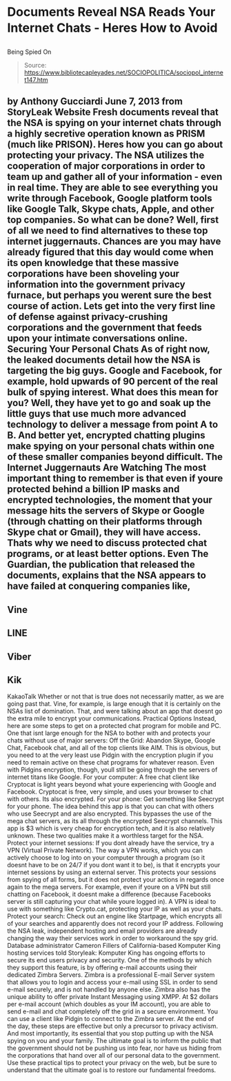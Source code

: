# Documents Reveal NSA Reads Your Internet Chats - Heres How to Avoid 
Being Spied On

> Source: https://www.bibliotecapleyades.net/SOCIOPOLITICA/sociopol_internet147.htm

by Anthony Gucciardi
June 7, 2013
from
StoryLeak Website
Fresh documents
reveal that
the NSA is
spying on your internet chats through
a highly
secretive operation known as
PRISM (much like PRISON).
Heres how you
can go about protecting your privacy.
The NSA utilizes the cooperation of major
corporations in order to team up and gather all of your information - even
in real time.
They are able to
see everything you
write through Facebook, Google platform tools like Google Talk, Skype chats,
Apple, and other top companies. So what can be done? Well, first of
all we need to find alternatives to these top internet juggernauts.
Chances are you may have already figured that
this day would come when its open knowledge that these massive corporations
have been shoveling your information into the government privacy furnace,
but perhaps you werent sure the best course of action.
Lets get into the very first line of defense
against privacy-crushing corporations and the government that feeds upon
your intimate conversations online.
Securing Your Personal
Chats
As of right now, the leaked documents detail how
the NSA is targeting the big guys.
Google and Facebook, for example, hold upwards
of 90 percent of the real bulk of spying interest. What does this mean for
you? Well, they have yet to go and soak up the little guys that use much
more advanced technology to deliver a message from point A to B.
And better yet, encrypted chatting plugins make
spying on your personal chats within one of these smaller companies beyond
difficult.
The Internet
Juggernauts Are Watching
The most important thing to remember is that
even if youre protected behind a billion IP masks and encrypted
technologies, the moment that your message hits the servers of Skype or
Google (through chatting on their platforms through Skype chat or Gmail),
they will have access.
Thats why we need to discuss protected chat
programs, or at least better options.
Even The Guardian, the publication that released
the documents, explains that the NSA appears to have failed
at conquering companies like,
-
Vine
-
LINE
-
Viber
-
Kik
-
KakaoTalk
Whether
or not that is true does not necessarily matter, as we are going past that. Vine, for example, is large enough that it is
certainly on the NSAs list of domination.
That, and were talking about an app that
doesnt go the extra mile to encrypt your communications.
Practical Options
Instead, here
are some steps to get on a protected chat program for mobile and PC.
One that isnt large enough for the NSA to
bother with and protects your chats without use of major servers:
Off the Grid:
Abandon Skype, Google Chat, Facebook chat,
and all of the top clients like AIM.
This is obvious, but you need to at the very
least use Pidgin with the encryption plugin if you need to remain active
on these chat programs for whatever reason.
Even with Pidgins encryption, though,
youll still be going through the servers of internet titans like
Google.
For your computer:
A free chat client like
Cryptocat is light
years beyond what youre experiencing
with Google and
Facebook.
Cryptocat is free, very simple, and uses your browser to chat with
others. Its also encrypted.
For your phone:
Get something like
Seecrypt for your phone.
The idea behind this app is that you can
chat with others who use Seecrypt and are also encrypted. This bypasses
the use of the mega chat servers, as its all through the encrypted
Seecrypt channels. This app is $3 which is very cheap for encryption
tech, and it is also relatively unknown.
These two qualities make it a worthless
target for the NSA.
Protect your
internet sessions:
If you dont already have the service, try a
VPN (Virtual Private Network).
The way a VPN works, which you can actively
choose to log into on your computer through a program (so it doesnt
have to be on 24/7 if you dont want it to be), is that it encrypts your
internet sessions by using an external server.
This protects your sessions from spying of
all forms, but it does not protect your actions in regards once again to
the mega servers.
For example, even if youre on a VPN but
still chatting
on Facebook, it doesnt make a difference (because
Facebooks server is still capturing your chat while youre logged in).
A VPN is ideal to use with something like Crypto.cat, protecting your IP
as well as your chats.
Protect
your search:
Check out an engine like
Startpage,
which encrypts all of your searches and apparently does not record your
IP address.
Following the NSA leak, independent hosting
and email providers are already changing the way their services work in
order to workaround the spy grid.
Database administrator Cameron Fillers
of California-based
Komputer King
hosting services told Storyleak:
Komputer King has ongoing efforts to
secure its end users privacy and security. One of the methods by
which they support this feature, is by offering e-mail accounts
using their dedicated
Zimbra Servers.
Zimbra is a professional E-mail Server
system that allows you to login and access your e-mail using SSL in
order to send e-mail securely, and is not handled by anyone else.
Zimbra also has the unique ability to offer private Instant
Messaging using XMPP.
At $2 dollars per e-mail account (which
doubles as your IM account), you are able to send e-mail and chat
completely off the grid in a secure environment.
You can use a client like Pidgin to
connect to the Zimbra server.
At the end of the day, these steps are effective
but only a precursor to privacy activism.
And most importantly, its essential that you
stop putting up with the NSA spying on you and your family. The
ultimate goal is to inform the public that the government should not be
pushing us into fear, nor have us hiding from the corporations
that hand over all of our personal data to the government.
Use these practical tips to protect your
privacy on the web, but be sure to understand that the ultimate goal is to
restore our fundamental freedoms.
